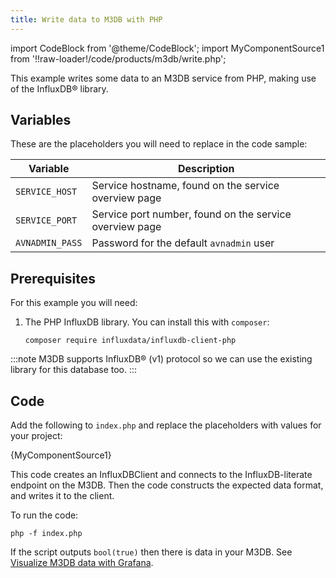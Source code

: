 ```yaml
---
title: Write data to M3DB with PHP
---
```


import CodeBlock from '@theme/CodeBlock';
import MyComponentSource1 from '!!raw-loader!/code/products/m3db/write.php';

This example writes some data to an M3DB service from PHP, making use of
the InfluxDB® library.

## Variables

These are the placeholders you will need to replace in the code sample:

 | Variable        | Description                                             |
 | --------------- | ------------------------------------------------------- |
 | `SERVICE_HOST`  | Service hostname, found on the service overview page    |
 | `SERVICE_PORT`  | Service port number, found on the service overview page |
 | `AVNADMIN_PASS` | Password for the default `avnadmin` user                |

## Prerequisites

For this example you will need:

1.  The PHP InfluxDB library. You can install this with `composer`:

    ```
    composer require influxdata/influxdb-client-php
    ```

:::note
M3DB supports InfluxDB® (v1) protocol so we can use the existing library
for this database too.
:::

## Code

Add the following to `index.php` and replace the placeholders with
values for your project:

<CodeBlock language='php'>{MyComponentSource1}</CodeBlock>

This code creates an InfluxDBClient and connects to the
InfluxDB-literate endpoint on the M3DB. Then the code constructs the
expected data format, and writes it to the client.

To run the code:

```
php -f index.php
```

If the script outputs `bool(true)` then there is data in your M3DB. See
[Visualize M3DB data with Grafana](/docs/products/m3db/howto/grafana).
